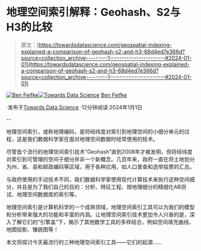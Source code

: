 # 地理空间索引解释：Geohash、S2与H3的比较

> 原文：[https://towardsdatascience.com/geospatial-indexing-explained-a-comparison-of-geohash-s2-and-h3-68d4ed7e366d?source=collection_archive---------1-----------------------#2024-01-01](https://towardsdatascience.com/geospatial-indexing-explained-a-comparison-of-geohash-s2-and-h3-68d4ed7e366d?source=collection_archive---------1-----------------------#2024-01-01)

[](https://medium.com/@benfeifke?source=post_page---byline--68d4ed7e366d--------------------------------)[![Ben Feifke](../Images/dd4eb09e404dbd3a478ea1049cf17c90.png)](https://medium.com/@benfeifke?source=post_page---byline--68d4ed7e366d--------------------------------)[](https://towardsdatascience.com/?source=post_page---byline--68d4ed7e366d--------------------------------)[![Towards Data Science](../Images/a6ff2676ffcc0c7aad8aaf1d79379785.png)](https://towardsdatascience.com/?source=post_page---byline--68d4ed7e366d--------------------------------) [Ben Feifke](https://medium.com/@benfeifke?source=post_page---byline--68d4ed7e366d--------------------------------)

·发布于[Towards Data Science](https://towardsdatascience.com/?source=post_page---byline--68d4ed7e366d--------------------------------) ·12分钟阅读·2024年1月1日

--

地理空间索引，或称地理编码，是将经纬度对索引到地理空间的小细分单元的过程，这是我们数据科学家在面对地理空间数据时经常使用的技术。

尽管首个流行的地理空间索引技术“Geohash”直到2008年才被发明，但将经纬度对索引到可管理的空间子细分并非一个新概念。几百年来，政府一直在将土地划分为州、省、县和邮政编码等区域，用于各种应用，如人口普查和选举投票的汇总。

与政府使用的手动技术不同，我们数据科学家使用现代计算技术来执行这种空间细分，并且是为了我们自己的目的：分析、特征工程、按地理细分的精细化AB测试、地理空间数据库的索引等。

地理空间索引是计算机科学的一个成熟领域，地理空间索引工具可以为我们的模型和分析带来强大的功能和丰富的内涵。让地理空间索引技术更加令人兴奋的是，深入了解它们的“引擎盖”下，揭示了其他数学工具的多样结合，例如空间填充曲线、地图投影、镶嵌图等！

本文将探讨今天最流行的三种地理空间索引工具——它们的起源……
